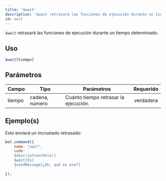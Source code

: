```yaml
---
title: '$wait'
description: '$wait retrasará las funciones de ejecución durante un tiempo determinado.'
id: wait
---
```


`$wait` retrasará las funciones de ejecución durante un tiempo determinado.

## Uso

```php
$wait[tiempo]
```

## Parámetros

| Campo  | Tipo           | Parámetros                           | Requerido |
| ------ | -------------- | ------------------------------------ |:---------:|
| tiempo | cadena, número | Cuánto tiempo retrasar la ejecución. | verdadera |

## Ejemplo(s)

Esto enviará un incrustado retrasado:

```javascript
bot.command({
    name: "wait",
    code: `
    $description[Hola!]
    $wait[5s]
    $sendMessage[¿Oh, qué es eso?]
    `
});
```